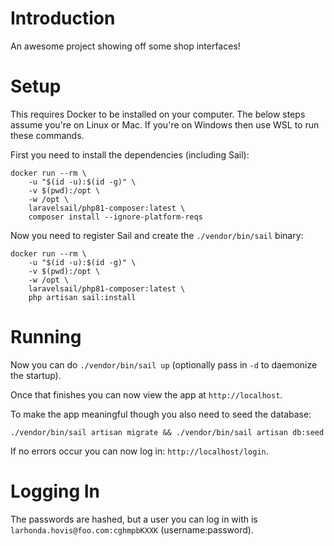 # Introduction

An awesome project showing off some shop interfaces!

# Setup

This requires Docker to be installed on your computer.  The below steps assume you're on Linux or Mac.  If you're on Windows then use WSL to run these commands.

First you need to install the dependencies (including Sail):

```
docker run --rm \
    -u "$(id -u):$(id -g)" \
    -v $(pwd):/opt \
    -w /opt \
    laravelsail/php81-composer:latest \
    composer install --ignore-platform-reqs
```

Now you need to register Sail and create the `./vendor/bin/sail` binary:

```
docker run --rm \
    -u "$(id -u):$(id -g)" \
    -v $(pwd):/opt \
    -w /opt \
    laravelsail/php81-composer:latest \
    php artisan sail:install 
```

# Running

Now you can do `./vendor/bin/sail up` (optionally pass in `-d` to daemonize the startup).

Once that finishes you can now view the app at `http://localhost`.

To make the app meaningful though you also need to seed the database:

`./vendor/bin/sail artisan migrate && ./vendor/bin/sail artisan db:seed`

If no errors occur you can now log in: `http://localhost/login`.

# Logging In

The passwords are hashed, but a user you can log in with is `larhonda.hovis@foo.com:cghmpbKXXK` (username:password).